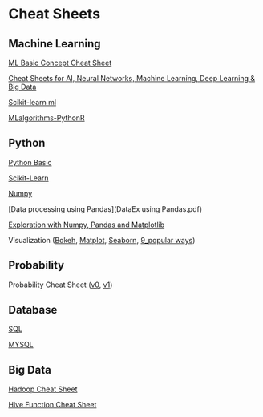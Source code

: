 # Cheat Sheets

## Machine Learning

[ML Basic Concept Cheat Sheet](http://ml-cheatsheet.readthedocs.io/en/latest/)

[Cheat Sheets for AI, Neural Networks, Machine Learning, Deep Learning & Big Data](https://becominghuman.ai/cheat-sheets-for-ai-neural-networks-machine-learning-deep-learning-big-data-678c51b4b463)

[Scikit-learn ml](http://scikit-learn.org/stable/tutorial/machine_learning_map/)

[MLalgorithms-PythonR](MLalgorithms-PythonR.pdf)



## Python

[Python Basic](PythonForDataScience.pdf)

[Scikit-Learn](Scikit-Learn.pdf)

[Numpy](Numpy_Python_Cheat_Sheet.pdf)

[Data processing using Pandas](DataEx using Pandas.pdf)

[Exploration with Numpy, Pandas and Matplotlib](Data-Exploration-in-Python.pdf)

Visualization ([Bokeh](Python_Bokeh_Cheat_Sheet.pdf), [Matplot](https://matplotlib.org/api/_as_gen/matplotlib.pyplot.show.html), [Seaborn](http://seaborn.pydata.org/), [9_popular ways](https://www.analyticsvidhya.com/blog/2015/05/data-visualization-python/))



## Probability

Probability Cheat Sheet ([v0](probability_cheatsheet_v0.pdf), [v1](probability_cheatsheet_v1.pdf))



## Database

[SQL](sql-cheat-sheet.pdf)

[MYSQL](http://cse.unl.edu/~sscott/ShowFiles/SQL/CheatSheet/SQLCheatSheet.html)

## Big Data

[Hadoop Cheat Sheet](http://www.jesse-anderson.com/2016/03/hadoop-cheat-sheet/)

[Hive Function Cheat Sheet](https://www.qubole.com/resources/hive-function-cheat-sheet/)

